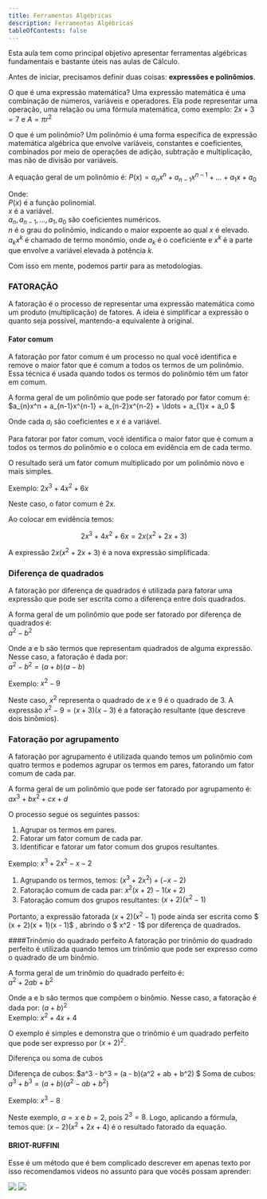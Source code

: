 ```yaml
---
title: Ferramentas Algébricas
description: Ferramentas Algébricas
tableOfContents: false
---
```


<head>
  <link rel="stylesheet" href="https://cdn.jsdelivr.net/npm/katex@0.15.1/dist/katex.css" integrity="sha384-WsHMgfkABRyG494OmuiNmkAOk8nhO1qE+Y6wns6v+EoNoTNxrWxYpl5ZYWFOLPCM" crossorigin="anonymous">
</head>

Esta aula tem como principal objetivo apresentar ferramentas algébricas fundamentais e bastante úteis nas aulas de Cálculo. 

Antes de iniciar, precisamos definir duas coisas: **expressões e polinômios**.

O que é uma expressão matemática?
Uma expressão matemática é uma combinação de números, variáveis e operadores. Ela pode representar uma operação, uma relação ou uma fórmula matemática, como exemplo: $2x + 3 = 7$ e $A = \pi r^2$

O que é um polinômio?
Um polinômio é uma forma específica de expressão matemática algébrica que envolve variáveis, constantes e coeficientes, combinados por meio de operações de adição, subtração e multiplicação, mas não de divisão por variáveis.

A equação geral de um polinômio é:
$P(x) = a_nx^n + a_{n-1}x^{n-1} + \ldots + a_1x + a_0$

Onde:  
$P(x)$ é a função polinomial.  
$x$ é a variável.  
$a_n, a_{n-1}, \ldots, a_1, a_0$ são coeficientes numéricos.  
$n$ é o grau do polinômio, indicando o maior expoente ao qual $x$ é elevado.  
$a_kx^k$ é chamado de termo monômio, onde $a_k$ é o coeficiente e $x^k$ é a parte que envolve a variável elevada à potência $k$.

Com isso em mente, podemos partir para as metodologias.

### FATORAÇÃO
A fatoração é o processo de representar uma expressão matemática como um produto (multiplicação) de fatores. A ideia é simplificar a expressão o quanto seja possível, mantendo-a equivalente à original.

#### Fator comum
A fatoração por fator comum é um processo no qual você identifica e remove o maior fator que é comum a todos os termos de um polinômio. Essa técnica é usada quando todos os termos do polinômio têm um fator em comum.

A forma geral de um polinômio que pode ser fatorado por fator comum é:  
 $a_{n}x^n + a_{n-1}x^{n-1} + a_{n-2}x^{n-2} + \ldots + a_{1}x + a_0 $

Onde cada $a_i$  são coeficientes e $x$ é a variável.

Para fatorar por fator comum, você identifica o maior fator que é comum a todos os termos do polinômio e o coloca em evidência em de cada termo.

O resultado será um fator comum multiplicado por um polinômio novo e mais simples.

Exemplo: $2x^3 + 4x^2 + 6x$

Neste caso, o fator comum é $2x$.

Ao colocar em evidência temos:

$$
2x^3 + 4x^2 + 6x = 2x(x^2 + 2x + 3)
$$

A expressão $2x( x^2 + 2x + 3 )$ é a nova expressão simplificada.

### Diferença de quadrados
A fatoração por diferença de quadrados é utilizada para fatorar uma expressão que pode ser escrita como a diferença entre dois quadrados.

A forma geral de um polinômio que pode ser fatorado por diferença de quadrados é:  
$a^2 - b^2$

Onde a e b são termos que representam quadrados de alguma expressão. Nesse caso, a fatoração é dada por:  
$a^2 - b^2 = (a + b)(a - b)$

Exemplo: $x^2 - 9$

Neste caso, $x^2$ representa o quadrado de $x$ e $9$ é o quadrado de $3$. A expressão $x^2 - 9 = (x + 3)(x - 3)$ é a fatoração resultante (que descreve dois binômios).

### Fatoração por agrupamento
A fatoração por agrupamento é utilizada quando temos um polinômio com quatro termos e podemos agrupar os termos em pares, fatorando um fator comum de cada par.

A forma geral de um polinômio que pode ser fatorado por agrupamento é:
$ax^3 + bx^2 + cx + d$

O processo segue os seguintes passos:  
1. Agrupar os termos em pares.  
2. Fatorar um fator comum de cada par.  
3. Identificar e fatorar um fator comum dos grupos resultantes.  

Exemplo: $x^3 + 2x^2 - x - 2$

1. Agrupando os termos, temos: $(x^3 + 2x^2) + (-x - 2)$  
2. Fatoração comum de cada par: $x^2(x + 2) - 1(x + 2)$  
3. Fatoração comum dos grupos resultantes: $(x + 2)(x^2 - 1)$ 

Portanto, a expressão fatorada $(x + 2)(x^2 - 1)$ pode ainda ser escrita como $ (x + 2)(x + 1)(x - 1)$ , abrindo o $ x^2 - 1$ por diferença de quadrados.

####Trinômio do quadrado perfeito
A fatoração por trinômio do quadrado perfeito é utilizada quando temos um trinômio que pode ser expresso como o quadrado de um binômio.

A forma geral de um trinômio do quadrado perfeito é:  
$a^2 + 2ab + b^2$  

Onde a e b são termos que compõem o binômio. Nesse caso, a fatoração é dada por: $(a + b)^2$  
Exemplo: $x^2 + 4x + 4$  

O exemplo é simples e demonstra que o trinômio é um quadrado perfeito que pode ser expresso por $(x + 2)^2$.

Diferença ou soma de cubos

Diferença de cubos: $a^3 - b^3 = (a - b)(a^2 + ab + b^2) $
Soma de cubos: $a^3 + b^3 = (a + b)(a^2 - ab + b^2)$

Exemplo: $x^3 - 8$

Neste exemplo, $a = x$ e $b = 2$, pois $2^3 = 8$. Logo, aplicando a fórmula, temos que: $(x - 2)(x^2 + 2x + 4)$ é o resultado fatorado da equação.

#### BRIOT-RUFFINI
Esse é um método que é bem complicado descrever em apenas texto por isso recomendamos videos no assunto para que vocês possam aprender:

[![](https://img.youtube.com/vi/kdniKEGiscw/0.jpg)](https://www.youtube.com/watch?v=kdniKEGiscw)
[![](https://img.youtube.com/vi/wd8i0cxmS2c/0.jpg)](https://www.youtube.com/watch?v=wd8i0cxmS2c)
